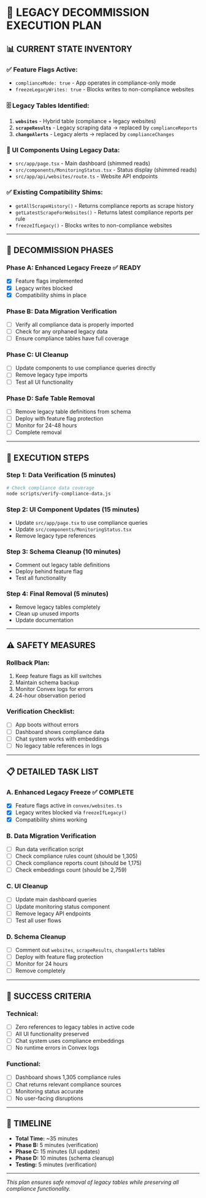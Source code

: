 # 🧹 **LEGACY DECOMMISSION EXECUTION PLAN**

## **📊 CURRENT STATE INVENTORY**

### **✅ Feature Flags Active:**
- `complianceMode: true` - App operates in compliance-only mode
- `freezeLegacyWrites: true` - Blocks writes to non-compliance websites

### **🗄️ Legacy Tables Identified:**
1. **`websites`** - Hybrid table (compliance + legacy websites)
2. **`scrapeResults`** - Legacy scraping data → replaced by `complianceReports`
3. **`changeAlerts`** - Legacy alerts → replaced by `complianceChanges`

### **📱 UI Components Using Legacy Data:**
- `src/app/page.tsx` - Main dashboard (shimmed reads)
- `src/components/MonitoringStatus.tsx` - Status display (shimmed reads)
- `src/app/api/websites/route.ts` - Website API endpoints

### **✅ Existing Compatibility Shims:**
- `getAllScrapeHistory()` - Returns compliance reports as scrape history
- `getLatestScrapeForWebsites()` - Returns latest compliance reports per rule
- `freezeIfLegacy()` - Blocks writes to non-compliance websites

---

## **🎯 DECOMMISSION PHASES**

### **Phase A: Enhanced Legacy Freeze** ✅ READY
- [x] Feature flags implemented
- [x] Legacy writes blocked
- [x] Compatibility shims in place

### **Phase B: Data Migration Verification** 
- [ ] Verify all compliance data is properly imported
- [ ] Check for any orphaned legacy data
- [ ] Ensure compliance tables have full coverage

### **Phase C: UI Cleanup**
- [ ] Update components to use compliance queries directly
- [ ] Remove legacy type imports
- [ ] Test all UI functionality

### **Phase D: Safe Table Removal**
- [ ] Remove legacy table definitions from schema
- [ ] Deploy with feature flag protection
- [ ] Monitor for 24-48 hours
- [ ] Complete removal

---

## **🚀 EXECUTION STEPS**

### **Step 1: Data Verification** (5 minutes)
```bash
# Check compliance data coverage
node scripts/verify-compliance-data.js
```

### **Step 2: UI Component Updates** (15 minutes)
- Update `src/app/page.tsx` to use compliance queries
- Update `src/components/MonitoringStatus.tsx`
- Remove legacy type references

### **Step 3: Schema Cleanup** (10 minutes)
- Comment out legacy table definitions
- Deploy behind feature flag
- Test all functionality

### **Step 4: Final Removal** (5 minutes)
- Remove legacy tables completely
- Clean up unused imports
- Update documentation

---

## **⚠️ SAFETY MEASURES**

### **Rollback Plan:**
1. Keep feature flags as kill switches
2. Maintain schema backup
3. Monitor Convex logs for errors
4. 24-hour observation period

### **Verification Checklist:**
- [ ] App boots without errors
- [ ] Dashboard shows compliance data
- [ ] Chat system works with embeddings
- [ ] No legacy table references in logs

---

## **📋 DETAILED TASK LIST**

### **A. Enhanced Legacy Freeze** ✅ COMPLETE
- [x] Feature flags active in `convex/websites.ts`
- [x] Legacy writes blocked via `freezeIfLegacy()`
- [x] Compatibility shims working

### **B. Data Migration Verification**
- [ ] Run data verification script
- [ ] Check compliance rules count (should be 1,305)
- [ ] Check compliance reports count (should be 1,175)
- [ ] Check embeddings count (should be 2,759)

### **C. UI Cleanup**
- [ ] Update main dashboard queries
- [ ] Update monitoring status component
- [ ] Remove legacy API endpoints
- [ ] Test all user flows

### **D. Schema Cleanup**
- [ ] Comment out `websites`, `scrapeResults`, `changeAlerts` tables
- [ ] Deploy with feature flag protection
- [ ] Monitor for 24 hours
- [ ] Remove completely

---

## **🎯 SUCCESS CRITERIA**

### **Technical:**
- [ ] Zero references to legacy tables in active code
- [ ] All UI functionality preserved
- [ ] Chat system uses compliance embeddings
- [ ] No runtime errors in Convex logs

### **Functional:**
- [ ] Dashboard shows 1,305 compliance rules
- [ ] Chat returns relevant compliance sources
- [ ] Monitoring status accurate
- [ ] No user-facing disruptions

---

## **📅 TIMELINE**

- **Total Time:** ~35 minutes
- **Phase B:** 5 minutes (verification)
- **Phase C:** 15 minutes (UI updates)  
- **Phase D:** 10 minutes (schema cleanup)
- **Testing:** 5 minutes (verification)

---

*This plan ensures safe removal of legacy tables while preserving all compliance functionality.*
